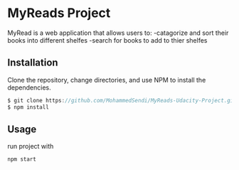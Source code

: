# MyReads Project


MyRead is a web application that allows users to:
    -catagorize and sort their books into different shelfes
    -search for books to add to thier shelfes

## Installation

Clone the repository, change directories, and use NPM to install the dependencies.
```js
$ git clone https://github.com/MohammedSendi/MyReads-Udacity-Project.git
$ npm install
```

## Usage
run project with
```js
npm start
```
